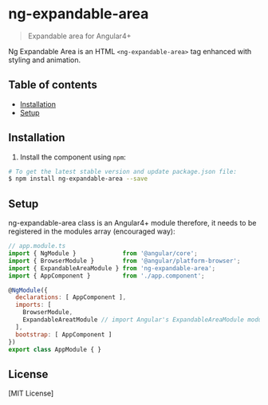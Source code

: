 # ng-expandable-area

> Expandable area for Angular4+

Ng Expandable Area is an HTML `<ng-expandable-area>` tag enhanced with styling and animation.

## Table of contents

* [Installation](#installation)
* [Setup](#setup)

## Installation

1.  Install the component using `npm`:

  ```bash
  # To get the latest stable version and update package.json file:
  $ npm install ng-expandable-area --save
  ```

## Setup

ng-expandable-area class is an Angular4+ module therefore,
it needs to be registered in the modules array (encouraged way):

```js
// app.module.ts
import { NgModule }             from '@angular/core';
import { BrowserModule }        from '@angular/platform-browser';
import { ExpandableAreaModule } from 'ng-expandable-area';
import { AppComponent }         from './app.component';

@NgModule({
  declarations: [ AppComponent ],
  imports: [
    BrowserModule,
    ExpandableAreatModule // import Angular's ExpandableAreaModule modules
  ],
  bootstrap: [ AppComponent ]
})
export class AppModule { }
```

## License
[MIT License]
